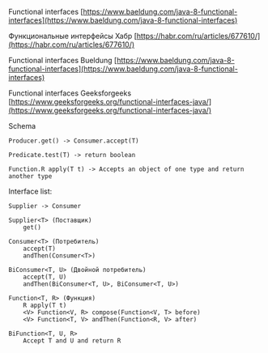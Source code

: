 Functional interfaces
[https://www.baeldung.com/java-8-functional-interfaces](https://www.baeldung.com/java-8-functional-interfaces)

Функциональные интерфейсы Хабр
[https://habr.com/ru/articles/677610/](https://habr.com/ru/articles/677610/)

Functional interfaces Bueldung
[https://www.baeldung.com/java-8-functional-interfaces](https://www.baeldung.com/java-8-functional-interfaces)

Functional interfaces Geeksforgeeks
[https://www.geeksforgeeks.org/functional-interfaces-java/](https://www.geeksforgeeks.org/functional-interfaces-java/)



Schema

    Producer.get() -> Consumer.accept(T)
    
    Predicate.test(T) -> return boolean

    Function.R apply(T t) -> Accepts an object of one type and return another type

Interface list:

    Supplier -> Consumer

    Supplier<T> (Поставщик)
        get()

    Consumer<T> (Потребитель)
        accept(T)
        andThen(Consumer<T>)

    BiConsumer<T, U> (Двойной потребитель)
        accept(T, U)
        andThen(BiConsumer<T, U>, BiConsumer<T, U>)

    Function<T, R> (Функция)
        R apply(T t)
        <V> Function<V, R> compose(Function<V, T> before)
        <V> Function<T, V> andThen(Function<R, V> after)

    BiFunction<T, U, R>
        Accept T and U and return R
